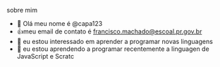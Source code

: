 sobre mim
- 👋 Olá meu nome é @capa123
- :+1:meu email de  contato é francisco.machado@escoal.pr.gov.br
-  👀 eu estou interessado em aprender a programar novas linguagens
- 🌱 eu estou aprendendo a programar recentemente a linguagen de JavaScript e Scratc
